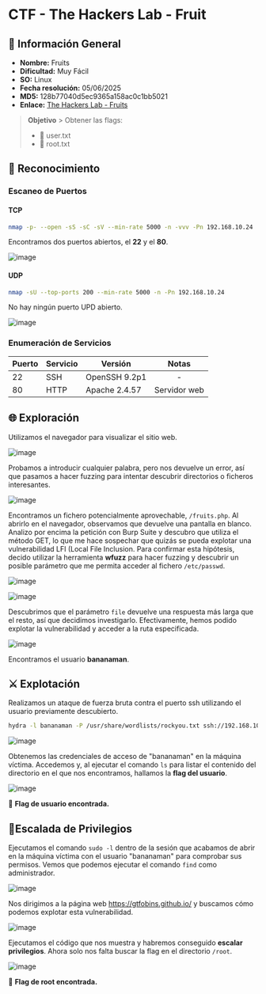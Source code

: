 # CTF - The Hackers Lab - Fruit

## 📑 Información General

- **Nombre:** Fruits
- **Dificultad:** Muy Fácil
- **SO:** Linux
- **Fecha resolución:** 05/06/2025
- **MD5:** 128b77040d5ec9365a158ac0c1bb5021
- **Enlace:** [The Hackers Lab - Fruits](https://thehackerslabs.com/fruits/)

>**Objetivo** > Obtener las flags: 
> - 🚩 user.txt 
> - 🚩 root.txt

## 🔎 Reconocimiento

### Escaneo de Puertos

#### TCP

```bash
nmap -p- --open -sS -sC -sV --min-rate 5000 -n -vvv -Pn 192.168.10.24
```

Encontramos dos puertos abiertos, el **22** y el **80**.

![image](https://github.com/eliferrob/CTFs/blob/main/assets/fruits%20(1).png)

#### UDP

```bash
nmap -sU --top-ports 200 --min-rate 5000 -n -Pn 192.168.10.24
```

No hay ningún puerto UPD abierto.

![image](https://github.com/eliferrob/CTFs/blob/main/assets/fruits%20(2).png)

### Enumeración de Servicios

| Puerto | Servicio | Versión       |    Notas     |
| ------ | -------- | ------------- |:------------:|
| 22     | SSH      | OpenSSH 9.2p1 |      -       |
| 80     | HTTP     | Apache 2.4.57 | Servidor web |

## 🌐 Exploración

Utilizamos el navegador para visualizar el sitio web.

![image](https://github.com/eliferrob/CTFs/blob/main/assets/fruits%20(3).png)

Probamos a introducir cualquier palabra, pero nos devuelve un error, así que pasamos a hacer fuzzing para intentar descubrir directorios o ficheros interesantes.

![image](https://github.com/eliferrob/CTFs/blob/main/assets/fruits%20(4).png)


Encontramos un fichero potencialmente aprovechable, `/fruits.php`. Al abrirlo en el navegador, observamos que devuelve una pantalla en blanco. Analizo por encima la petición con Burp Suite y descubro que utiliza el método GET, lo que me hace sospechar que quizás se pueda explotar una vulnerabilidad LFI (Local File Inclusion. Para confirmar esta hipótesis, decido utilizar la herramienta **wfuzz** para hacer fuzzing y descubrir un posible parámetro que me permita acceder al fichero `/etc/passwd`.

![image](https://github.com/eliferrob/CTFs/blob/main/assets/fruits%20(5).png)

![image](https://github.com/eliferrob/CTFs/blob/main/assets/fruits%20(6).png)

Descubrimos que el parámetro `file` devuelve una respuesta más larga que el resto, así que decidimos investigarlo. Efectivamente, hemos podido explotar la vulnerabilidad y acceder a la ruta especificada.

![image](https://github.com/eliferrob/CTFs/blob/main/assets/fruits%20(7).png)

Encontramos el usuario **bananaman**.

## ⚔️ Explotación

Realizamos un ataque de fuerza bruta contra el puerto ssh utilizando el usuario previamente descubierto.

```bash
hydra -l bananaman -P /usr/share/wordlists/rockyou.txt ssh://192.168.10.24
```

![image](https://github.com/eliferrob/CTFs/blob/main/assets/fruits%20(8).png)

Obtenemos las credenciales de acceso de "bananaman" en la máquina víctima. Accedemos y, al ejecutar el comando `ls` para listar el contenido del directorio en el que nos encontramos, hallamos la **flag del usuario**.

![image](https://github.com/eliferrob/CTFs/blob/main/assets/fruits%20(12).png)

🚩 **Flag de usuario encontrada.**

## 🔐Escalada de Privilegios

Ejecutamos el comando `sudo -l` dentro de la sesión que acabamos de abrir en la máquina víctima con el usuario "bananaman" para comprobar sus permisos. Vemos que podemos ejecutar el comando `find` como administrador.

![image](https://github.com/eliferrob/CTFs/blob/main/assets/fruits%20(9).png)

Nos dirigimos a la página web https://gtfobins.github.io/ y buscamos cómo podemos explotar esta vulnerabilidad. 

![image](https://github.com/eliferrob/CTFs/blob/main/assets/fruits%20(10).png)

Ejecutamos el código que nos muestra y habremos conseguido **escalar privilegios**.  Ahora solo nos falta buscar la flag en el directorio `/root`.

![image](https://github.com/eliferrob/CTFs/blob/main/assets/fruits%20(11).png)

🚩 **Flag de root encontrada.**

